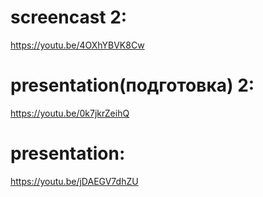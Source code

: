 # screencast 2:
https://youtu.be/4OXhYBVK8Cw
# presentation(подготовка) 2:
https://youtu.be/0k7jkrZeihQ
# presentation:
https://youtu.be/jDAEGV7dhZU
